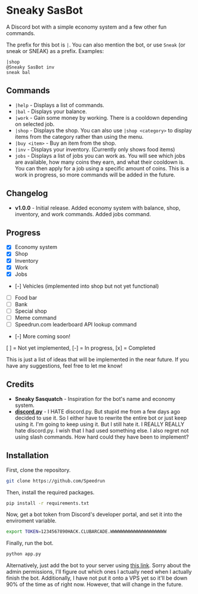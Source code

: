 # Sneaky SasBot
A Discord bot with a simple economy system and a few other fun commands.

The prefix for this bot is `|`. You can also mention the bot, or use `Sneak` (or sneak or SNEAK) as a prefix. Examples:
```
|shop
@Sneaky SasBot inv
sneak bal
```

## Commands
- `|help` - Displays a list of commands.
- `|bal` - Displays your balance.
- `|work` - Gain some money by working. There is a cooldown depending on selected job.
- `|shop` - Displays the shop. You can also use `|shop <category>` to display items from the category rather than using the menu.
- `|buy <item>` - Buy an item from the shop.
- `|inv` - Displays your inventory. (Currently only shows food items)
- `jobs` - Displays a list of jobs you can work as. You will see which jobs are available, how many coins they earn, and what their cooldown is. You can then apply for a job using a specific amount of coins.
This is a work in progress, so more commands will be added in the future.

## Changelog
- **v1.0.0** - Initial release. Added economy system with balance, shop, inventory, and work commands. Added jobs command.

## Progress
- [x] Economy system
- [x] Shop
- [x] Inventory
- [x] Work
- [x] Jobs
- [-] Vehicles (implemented into shop but not yet functional)
- [ ] Food bar
- [ ] Bank
- [ ] Special shop
- [ ] Meme command
- [ ] Speedrun.com leaderboard API lookup command
- [-] More coming soon!

[ ] = Not yet implemented, [-] = In progress, [x] = Completed

This is just a list of ideas that will be implemented in the near future. If you have any suggestions, feel free to let me know!

## Credits
- **Sneaky Sasquatch** - Inspiration for the bot's name and economy system.
- **[discord.py](https://github.com/Rapptz/discord.py)** - I HATE discord.py. But stupid me from a few days ago decided to use it. So I either have to rewrite the entire bot or just keep using it. I'm going to keep using it. But I still hate it. I REALLY REALLY hate discord.py. I wish that I had used something else. I also regret not using slash commands. How hard could they have been to implement?

## Installation
First, clone the repository.
```bash
git clone https://github.com/Speedrun
```

Then, install the required packages.
```bash
pip install -r requirements.txt
```

Now, get a bot token from Discord's developer portal, and set it into the enviroment variable.
```bash
export TOKEN=1234567890HACK.CLUBARCADE.WWWWWWWWWWWWWWWWWWWWW
```

Finally, run the bot.
```bash
python app.py
```

Alternatively, just add the bot to your server using [this link](https://discord.com/oauth2/authorize?client_id=1272666435063251057&permissions=8&integration_type=0&scope=bot). Sorry about the admin permissions, I'll figure out which ones I actually need when I actually finish the bot. Additionally, I have not put it onto a VPS yet so it'll be down 90% of the time as of right now. However, that will change in the future.